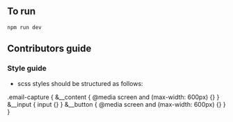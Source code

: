 ## To run

`npm run dev`

## Contributors guide

### Style guide

* scss styles should be structured as follows:

.email-capture {
    &__content {
        @media screen and (max-width: 600px) {}
    }
    &__input {
        input {}
    }
    &__button {
        @media screen and (max-width: 600px) {}
    }
 }
